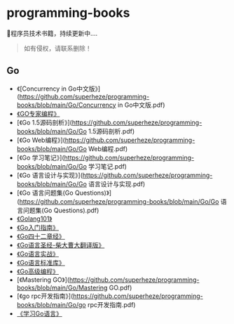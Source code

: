 # programming-books
📖程序员技术书籍，持续更新中....

> 如有侵权，请联系删除！

## Go

- 《[Concurrency in Go中文版》](https://github.com/superheze/programming-books/blob/main/Go/Concurrency in Go中文版.pdf)
- [《GO专家编程》](https://github.com/superheze/programming-books/blob/main/Go/GO专家编程.pdf)
- [《Go 1.5源码剖析》](https://github.com/superheze/programming-books/blob/main/Go/Go 1.5源码剖析.pdf)
- [《Go Web编程》](https://github.com/superheze/programming-books/blob/main/Go/Go Web编程.pdf)
- [《Go 学习笔记》](https://github.com/superheze/programming-books/blob/main/Go/Go 学习笔记.pdf)
- [《Go 语言设计与实现》](https://github.com/superheze/programming-books/blob/main/Go/Go 语言设计与实现.pdf)
- [《Go 语言问题集(Go Questions)》](https://github.com/superheze/programming-books/blob/main/Go/Go 语言问题集(Go Questions).pdf)
- [《Golang101》](https://github.com/superheze/programming-books/blob/main/Go/Golang101.pdf)
- [《Go入门指南》](https://github.com/superheze/programming-books/blob/main/Go/Go入门指南.pdf)
- [《Go四十二章经》](https://github.com/superheze/programming-books/blob/main/Go/Go四十二章经.pdf)
- [《Go语言圣经-柴大曹大翻译版》](https://github.com/superheze/programming-books/blob/main/Go/Go语言圣经-柴大曹大翻译版.pdf)
- [《Go语言实战》](https://github.com/superheze/programming-books/blob/main/Go/Go语言实战.pdf)
- [《Go语言标准库》](https://github.com/superheze/programming-books/blob/main/Go/Go语言标准库.pdf)
- [《Go高级编程》](https://github.com/superheze/programming-books/blob/main/Go/Go高级编程.pdf)
- [《Mastering GO》](https://github.com/superheze/programming-books/blob/main/Go/Mastering GO.pdf)
- [《go rpc开发指南》](https://github.com/superheze/programming-books/blob/main/Go/go rpc开发指南.pdf)
- [《学习Go语言》](https://github.com/superheze/programming-books/blob/main/Go/学习Go语言.pdf)

